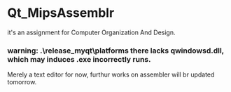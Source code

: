 # Qt_MipsAssemblr
it's  an assignment for Computer Organization And Design.

### warning: .\release_myqt\platforms there lacks qwindowsd.dll, which may induces .exe incorrectly runs.
Merely a text editor for now, furthur works on assembler will br updated tomorrow.
